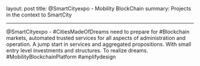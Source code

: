 layout: post
title: @SmartCityexpo - Mobility BlockChain
summary: Projects in the context to SmartCity

---

@SmartCityexpo - #CitiesMadeOfDreams need to prepare for #Blockchain markets, automated trusted services for all aspects of administration and operation. A jump start in services and aggregated propositions. With small entry level investments and structures. To realize dreams. #MobilityBlockchainPlatform #amplifydesign